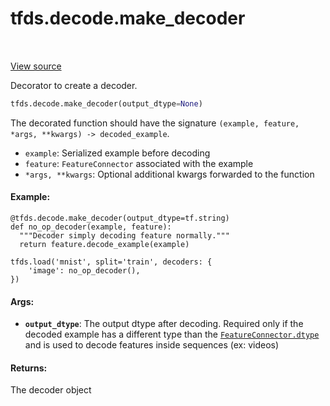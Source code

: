 <div itemscope itemtype="http://developers.google.com/ReferenceObject">
<meta itemprop="name" content="tfds.decode.make_decoder" />
<meta itemprop="path" content="Stable" />
</div>

# tfds.decode.make_decoder

<!-- Insert buttons and diff -->

<table class="tfo-notebook-buttons tfo-api" align="left">
</table>

<a target="_blank" href="https://github.com/tensorflow/datasets/tree/master/tensorflow_datasets/core/decode/base.py">View
source</a>

Decorator to create a decoder.

```python
tfds.decode.make_decoder(output_dtype=None)
```

<!-- Placeholder for "Used in" -->

The decorated function should have the signature `(example, feature, *args,
**kwargs) -> decoded_example`.

*   `example`: Serialized example before decoding
*   `feature`: `FeatureConnector` associated with the example
*   `*args, **kwargs`: Optional additional kwargs forwarded to the function

#### Example:

```
@tfds.decode.make_decoder(output_dtype=tf.string)
def no_op_decoder(example, feature):
  """Decoder simply decoding feature normally."""
  return feature.decode_example(example)

tfds.load('mnist', split='train', decoders: {
    'image': no_op_decoder(),
})
```

#### Args:

*   <b>`output_dtype`</b>: The output dtype after decoding. Required only if the
    decoded example has a different type than the
    <a href="../../tfds/features/FeatureConnector.md#dtype"><code>FeatureConnector.dtype</code></a>
    and is used to decode features inside sequences (ex: videos)

#### Returns:

The decoder object
